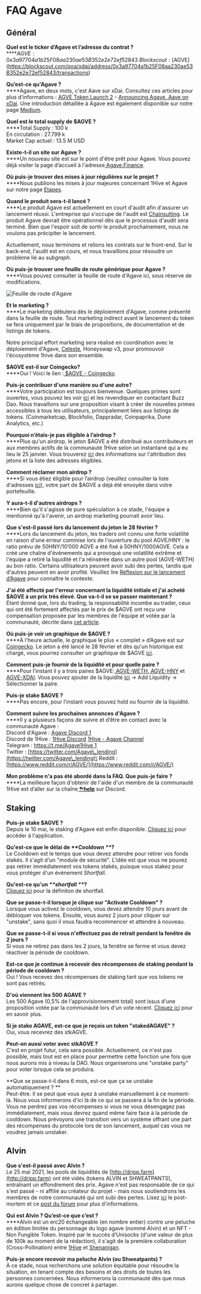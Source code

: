 # FAQ Agave

## Général

**Quel est le ticker d’Agave et l’adresse du contrat ?**\
****$AGVE: 0x3a97704a1b25F08aa230ae53B352e2e72ef52843\
Blockscout: [$AGVE](https://blockscout.com/poa/xdai/address/0x3a97704a1b25F08aa230ae53B352e2e72ef52843/transactions)

**Qu’est-ce qu'Agave ?**\
****Agave, en deux mots, c'est Aave sur xDai. Consultez ces articles pour plus d’informations : [AGVE Token Launch 2](https://forum.1hive.org/t/ag-token-launch/2108) - [Announcing Agave, Aave on xDai](https://forum.1hive.org/t/announcing-agaave-aave-on-xdai/1792). Une introduction détaillée à Agave est également disponible sur notre page [Medium](https://medium.com/agavefr/introduction-%C3%A0-agave-85024f2b97d2).

**Quel est le total supply de $AGVE ?**\
****Total Supply : 100 k\
En circulation : 27.799 k\
Market Cap actuel : 13.5 M USD

**Existe-t-il un site sur Agave ?**\
****Un nouveau site est sur le point d'être prêt pour Agave. Vous pouvez déjà visiter la page d’accueil à l'adresse[ Agave.Finance](https://agave.finance).

**Où puis-je trouver des mises à jour régulières sur le projet ?**\
****Nous publions les mises à jour majeures concernant 1Hive et Agave sur notre page [Etapes](https://wiki.1hive.org/v/francais/projects/milestones).

**Quand le produit sera-t-il lancé ?**\
****Le produit Agave est actuellement en court d'audit afin d'assurer un lancement réussi. L'entreprise qui s'occupe de l'audit est [Chainsulting](https://chainsulting.de). Le produit Agave devrait être opérationnel dès que le processus d'audit sera terminé. Bien que l'espoir soit de sortir le produit prochainement, nous ne voulons pas précipiter le lancement.

Actuellement, nous terminons et relions les contrats sur le front-end. Sur le back-end, l'audit est en cours, et nous travaillons pour résoudre un problème lié au _subgraph_.

**Où puis-je trouver une feuille de route générique pour Agave ?**\
****Vous pouvez consulter la feuille de route d'Agave ici, sous réserve de modifications.

![Feuille de route d'Agave](../.gitbook/assets/image0.png)

**Et le marketing ?**\
****Le marketing débutera dès le déploiement d'Agave, comme présenté dans la feuille de route. Tout marketing indirect avant le lancement du token se fera uniquement par le biais de propositions, de documentation et de listings de tokens.

Notre principal effort marketing sera réalisé en coordination avec le déploiement d'Agave, [Celeste](https://wiki.1hive.org/v/francais/projects/celeste), Honeyswap v3, pour promouvoir l'écosystème 1hive dans son ensemble.

**$AGVE est-il sur Coingecko?**\
****Oui ! Voici le lien :[ $AGVE - Coingecko](https://www.coingecko.com/en/coins/agave-token).

**Puis-je contribuer d'une manière ou d'une autre?**\
****Votre participation est toujours bienvenue. Quelques primes sont ouvertes, vous pouvez les voir [ici](https://www.notion.so/3e13ef2a5d614a828b684640af2212b4?v=20b21ead637341faa87416b85202b584) et les revendiquer en contactant Buzz Dao. Nous travaillons sur une proposition visant à créer de nouvelles primes accessibles à tous les utilisateurs, principalement liées aux listings de tokens. (Coinmarketcap, Blockfolio, Dappradar, Coinpaprika, Dune Analytics, etc.)

**Pourquoi n’étais-je pas éligible à l’airdrop ?**\
****Plus qu'un airdrop, le jeton $AGVE a été distribué aux contributeurs et aux membres actifs de la communauté 1Hive selon un instantané qui a eu lieu le 25 janvier. Vous trouverez [ici](https://forum.1hive.org/t/agave-contributor-distribution-announcement/2373) des informations sur l'attribution des jetons et la liste des adresses éligibles.

**Comment réclamer mon airdrop ?**\
****Si vous étiez éligible pour l’airdrop (veuillez consulter la liste d'adresses [ici](https://pastebin.com/hjYcbK1k)), votre part de $AGVE a déjà été envoyée dans votre portefeuille.

**Y aura-t-il d'autres airdrops ?**\
****Bien qu'il s'agisse de pure spéculation à ce stade, l'équipe a mentionné qu'à l'avenir, un airdrop marketing pourrait avoir lieu.

**Que s'est-il passé lors du lancement du jeton le 28 février ?**\
****Lors du lancement du jeton, les traders ont connu une forte volatilité en raison d'une erreur commise lors de l'ouverture du pool AGVE/HNY : le ratio prévu de 50HNY/10’000 AGVE a été fixé à 50HNY/1000AGVE. Cela a créé une chaîne d'événements qui a provoqué une volatilité extrême et l'équipe a retiré la liquidité et l'a réinsérée dans un autre pool (AGVE-WETH) au bon ratio. Certains utilisateurs peuvent avoir subi des pertes, tandis que d'autres peuvent en avoir profité. Veuillez lire [Réflexion sur le lancement d’Agave](https://forum.1hive.org/t/reflection-on-the-agave-launch/2517) pour connaître le contexte.

**J'ai été affecté par l'erreur concernant la liquidité initiale et j'ai acheté $AGVE à un prix très élevé. Que va-t-il se se passer maintenant ?**\
Étant donné que, lors du trading, la responsabilité incombe au trader, ceux qui ont été fortement affectés par le prix de $AGVE ont reçu une compensation proposée par les membres de l'équipe et votée par la communauté, décrite dans [cet article](https://forum.1hive.org/t/agave-reparations-proposal/2822).

**Où puis-je voir un graphique de $AGVE ?**\
****À l'heure actuelle, le graphique le plus « complet » d’Agave est sur[ Coingecko](https://www.coingecko.com/en/coins/agave-token). Le jeton a été lancé le 28 février et dès qu'un historique est chargé, vous pourrez consulter un graphique de $AGVE [ici](https://info.honeyswap.org/token/0x3a97704a1b25f08aa230ae53b352e2e72ef52843).

**Comment puis-je fournir de la liquidité et pour quelle paire ?**\
****Pour l’instant il y a trois paires $AGVE:[ AGVE-WETH](https://info.honeyswap.org/pair/0xeba7cc57e6f745b8d5cab829e07346c65393d78e),[ AGVE-HNY](https://info.honeyswap.org/pair/0x50a4867aee9cafd6ddc84de3ce59df027cb29084) et[ AGVE-XDAI](https://info.honeyswap.org/pair/0x0e3e9cceb13c9f8c6faf7a0f00f872d6291630de). Vous pouvez ajouter de la liquidité [ici](https://app.honeyswap.org/#/pool) → Add Liquidity → Sélectionner la paire.

**Puis-je stake $AGVE ?**\
****Pas encore, pour l’instant vous pouvez hold ou fournir de la liquidité.

**Comment suivre les prochaines annonces d'Agave ?**\
****Il y a plusieurs façons de suivre et d’être en contact avec la communauté Agave :\
Discord d'Agave : [Agave Discord 1](https://discord.com/channels/816889381737725963/816889382850134027)\
Discord de 1Hive : [1Hive Discord](https://discord.com/invite/xTZjbRjc8t) [1Hive - Agave Channel](https://discord.com/channels/698287700834517064/813823983120023583)\
Telegram : [https://t.me/Agave1Hive 1](https://t.me/Agave1Hive)\
Twitter : [https://twitter.com/Agave\_lending](https://twitter.com/Agave\_lending)\
Reddit : [https://www.reddit.com/r/AGVE/](https://www.reddit.com/r/AGVE/)

**Mon problème n'a pas été abordé dans la FAQ. Que puis-je faire ?**\
****La meilleure façon d'obtenir de l'aide d'un membre de la communauté 1Hive est d’aller sur la chaîne[ ](https://discord.gg/3AjG7XvRJZ)[⛈**help**](https://discord.gg/3AjG7XvRJZ) sur Discord.

## Staking <a href="staking" id="staking"></a>

**Puis-je stake $AGVE ?** \
Depuis le 10 mai, le staking d'Agave est enfin disponible. [Cliquez ici](https://app.agave.finance/#/stake) pour accéder à l'application.

**Qu'est-ce que le délai de **_**Cooldown **_**?** \
Le Cooldown est le temps que vous devez attendre pour retirer vos fonds stakés. Il s'agit d'un "module de sécurité". L'idée est que vous ne pouvez pas retirer immédiatement vos tokens stakés, puisque vous stakez pour vous protéger d'un événement _Shortfall_.

**Qu'est-ce qu'un **_**shortfall **_**?** \
[Cliquez ici](https://www.investopedia.com/terms/s/shortfall.asp) pour la définiton de shortfall.

**Que se passe-t-il lorsque je clique sur "Activate Cooldown" ?**\
Lorsque vous activez le cooldown, vous devez attendre 10 jours avant de débloquer vos tokens. Ensuite, vous aurez 2 jours pour cliquer sur "unstake", sans quoi il vous faudra recommencer et attendre à nouveau.

**Que se passe-t-il si vous n'effectuez pas de retrait pendant la fenêtre de 2 jours ?**\
Si vous ne retirez pas dans les 2 jours, la fenêtre se ferme et vous devez réactiver la période de cooldown.

**Est-ce que je continue à recevoir des récompenses de staking pendant la période de cooldown ?**\
Oui ! Vous recevez des récompenses de staking tant que vos tokens ne sont pas retirés.

**D'où viennent les 500 AGAVE ?**\
Les 500 Agave (0,5% de l'approvisionnement total) sont issus d'une proposition votée par la communauté lors d'un vote récent. [Cliquez ici](https://forum.1hive.org/t/agave-votes-apr-22/3489) pour en savoir plus.

**Si je stake AGAVE, est-ce que je reçois un token "stakedAGAVE" ?**\
Oui, vous recevrez des stkAGVE.

**Peut-on aussi voter avec stkAGVE ?**\
C'est en projet futur, cela sera possible. Actuellement, ce n'est pas possible, mais tout est en place pour permettre cette fonction une fois que nous aurons mis à niveau la DAO. Nous organiserons une "unstake party" pour voter lorsque cela se produira.

**Que se passe-t-il dans 6 mois, est-ce que ça se unstake automatiquement ? **\
Peut-être. Il se peut que vous ayez à unstake manuellement à ce moment-là. Nous vous informerons d'ici là de ce qui se passera à la fin de la période. Vous ne perdrez pas vos récompenses si vous ne vous désengagez pas immédiatement, mais vous devrez quand même faire face à la période de cooldown. Nous prévoyons une transition vers un système offrant une part des récompenses du protocole lors de son lancement, auquel cas vous ne voudrez jamais unstaker.

## Alvin&#x20;

**Que s'est-il passé avec Alvin ?**\
Le 25 mai 2021, les pools de liquidités de [http://dripp.farm](http://dripp.farm) ont été vidés (tokens ALVIN et SHWEATPANTS), entraînant un effondrement des prix. Agave n'est pas responsable de ce qui s'est passé - ni affilié au créateur du projet - mais nous soutiendrons les membres de notre communauté qui ont subi des pertes. Lisez [ici](https://forum.1hive.org/t/dripp-farm-a-retrospective/3895) le post-mortem et ce [post du forum](https://forum.1hive.org/t/alvin-and-the-dripp-ocalypse/3757) pour plus d'informations.

**Qui est Alvin ? Qu’est-ce que c’est ?**\
****Alvin est un erc20 échangeable (en nombre entier) contre une peluche en édition limitée du personnage du logo agave (nommé Alvin) et un NFT - Non Fungible Token. Inspiré par le succès d’Unisocks (d'une valeur de plus de 100k au moment de la rédaction), il s'agit de la première collaboration (Cross-Pollination) entre [1Hive](https://1hive.org) et [Shenanigan](https://she.energy).&#x20;

**Puis-je encore recevoir ma peluche Alvin (ou Shweatpants) ?**\
À ce stade, nous recherchons une solution équitable pour résoudre la situation, en tenant compte des besoins et des droits de toutes les personnes concernées. Nous informerons la communauté dès que nous aurons quelque chose de concret à partager.
